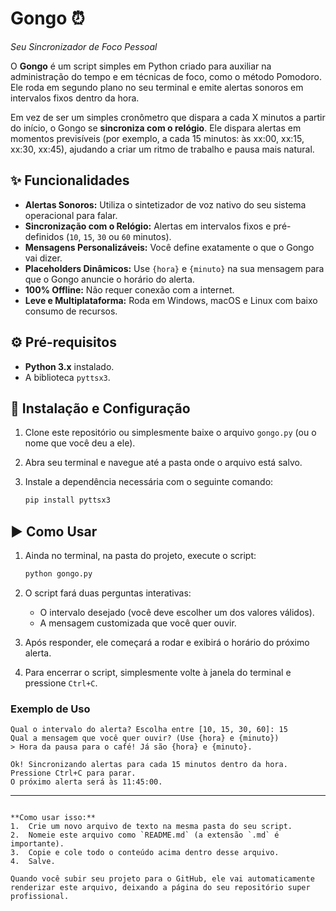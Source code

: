 # Gongo ⏰
*Seu Sincronizador de Foco Pessoal*

O **Gongo** é um script simples em Python criado para auxiliar na administração do tempo e em técnicas de foco, como o método Pomodoro. Ele roda em segundo plano no seu terminal e emite alertas sonoros em intervalos fixos dentro da hora.

Em vez de ser um simples cronômetro que dispara a cada X minutos a partir do início, o Gongo se **sincroniza com o relógio**. Ele dispara alertas em momentos previsíveis (por exemplo, a cada 15 minutos: às xx:00, xx:15, xx:30, xx:45), ajudando a criar um ritmo de trabalho e pausa mais natural.

## ✨ Funcionalidades

* **Alertas Sonoros:** Utiliza o sintetizador de voz nativo do seu sistema operacional para falar.
* **Sincronização com o Relógio:** Alertas em intervalos fixos e pré-definidos (`10`, `15`, `30` ou `60` minutos).
* **Mensagens Personalizáveis:** Você define exatamente o que o Gongo vai dizer.
* **Placeholders Dinâmicos:** Use `{hora}` e `{minuto}` na sua mensagem para que o Gongo anuncie o horário do alerta.
* **100% Offline:** Não requer conexão com a internet.
* **Leve e Multiplataforma:** Roda em Windows, macOS e Linux com baixo consumo de recursos.

## ⚙️ Pré-requisitos

* **Python 3.x** instalado.
* A biblioteca `pyttsx3`.

## 🚀 Instalação e Configuração

1.  Clone este repositório ou simplesmente baixe o arquivo `gongo.py` (ou o nome que você deu a ele).

2.  Abra seu terminal e navegue até a pasta onde o arquivo está salvo.

3.  Instale a dependência necessária com o seguinte comando:
    ```bash
    pip install pyttsx3
    ```

## ▶️ Como Usar

1.  Ainda no terminal, na pasta do projeto, execute o script:
    ```bash
    python gongo.py
    ```
2.  O script fará duas perguntas interativas:
    * O intervalo desejado (você deve escolher um dos valores válidos).
    * A mensagem customizada que você quer ouvir.

3.  Após responder, ele começará a rodar e exibirá o horário do próximo alerta.

4.  Para encerrar o script, simplesmente volte à janela do terminal e pressione `Ctrl+C`.

### Exemplo de Uso
```
Qual o intervalo do alerta? Escolha entre [10, 15, 30, 60]: 15
Qual a mensagem que você quer ouvir? (Use {hora} e {minuto}) 
> Hora da pausa para o café! Já são {hora} e {minuto}.

Ok! Sincronizando alertas para cada 15 minutos dentro da hora.
Pressione Ctrl+C para parar.
O próximo alerta será às 11:45:00.
```
---
```

**Como usar isso:**
1.  Crie um novo arquivo de texto na mesma pasta do seu script.
2.  Nomeie este arquivo como `README.md` (a extensão `.md` é importante).
3.  Copie e cole todo o conteúdo acima dentro desse arquivo.
4.  Salve.

Quando você subir seu projeto para o GitHub, ele vai automaticamente renderizar este arquivo, deixando a página do seu repositório super profissional.
